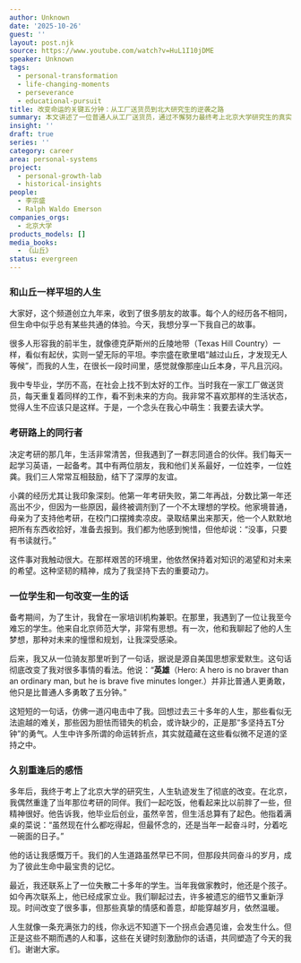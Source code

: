 ```yaml
---
author: Unknown
date: '2025-10-26'
guest: ''
layout: post.njk
source: https://www.youtube.com/watch?v=HuL1I10jDME
speaker: Unknown
tags:
  - personal-transformation
  - life-changing-moments
  - perseverance
  - educational-pursuit
title: 改变命运的关键五分钟：从工厂送货员到北大研究生的逆袭之路
summary: 本文讲述了一位普通人从工厂送货员，通过不懈努力最终考上北京大学研究生的真实经历。作者回顾了那段曾被视为“像山丘一样平坦”的岁月，并分享了几个改变其人生轨迹的关键时刻，包括来自考研同伴、难忘的学生以及骑行朋友的深刻启迪。文章的核心观点是，英雄与普通人的区别，或许就在于多坚持那关键的五分钟。
insight: ''
draft: true
series: ''
category: career
area: personal-systems
project:
  - personal-growth-lab
  - historical-insights
people:
  - 李宗盛
  - Ralph Waldo Emerson
companies_orgs:
  - 北京大学
products_models: []
media_books:
  - 《山丘》
status: evergreen
---
```

### 和山丘一样平坦的人生

大家好，这个频道创立九年来，收到了很多朋友的故事。每个人的经历各不相同，但生命中似乎总有某些共通的体验。今天，我想分享一下我自己的故事。

很多人形容我的前半生，就像德克萨斯州的丘陵地带（Texas Hill Country）一样，看似有起伏，实则一望无际的平坦。李宗盛在歌里唱“越过山丘，才发现无人等候”，而我的人生，在很长一段时间里，感觉就像那座山丘本身，平凡且沉闷。

我中专毕业，学历不高，在社会上找不到太好的工作。当时我在一家工厂做送货员，每天重复着同样的工作，看不到未来的方向。我非常不喜欢那样的生活状态，觉得人生不应该只是这样。于是，一个念头在我心中萌生：我要去读大学。

### 考研路上的同行者

决定考研的那几年，生活非常清苦，但我遇到了一群志同道合的伙伴。我们每天一起学习英语，一起备考。其中有两位朋友，我和他们关系最好，一位姓李，一位姓龚。我们三人常常互相鼓励，结下了深厚的友谊。

小龚的经历尤其让我印象深刻。他第一年考研失败，第二年再战，分数比第一年还高出不少，但因为一些原因，最终被调剂到了一个不太理想的学校。他家境普通，母亲为了支持他考研，在校门口摆摊卖凉皮。录取结果出来那天，他一个人默默地把所有东西收拾好，准备去报到。我们都为他感到惋惜，但他却说：“没事，只要有书读就行。”

这件事对我触动很大。在那样艰苦的环境里，他依然保持着对知识的渴望和对未来的希望。这种坚韧的精神，成为了我坚持下去的重要动力。

### 一位学生和一句改变一生的话

备考期间，为了生计，我曾在一家培训机构兼职。在那里，我遇到了一位让我至今难忘的学生。他来自北京师范大学，非常有思想。有一次，他和我聊起了他的人生梦想，那种对未来的憧憬和规划，让我深受感染。

后来，我又从一位骑友那里听到了一句话，据说是源自美国思想家爱默生。这句话彻底改变了我对很多事情的看法。他说：“**英雄**（Hero: A hero is no braver than an ordinary man, but he is brave five minutes longer.）并非比普通人更勇敢，他只是比普通人多勇敢了五分钟。”

这短短的一句话，仿佛一道闪电击中了我。回想过去三十多年的人生，那些看似无法逾越的难关，那些因为胆怯而错失的机会，或许缺少的，正是那“多坚持五T分钟”的勇气。人生中许多所谓的命运转折点，其实就蕴藏在这些看似微不足道的坚持之中。

### 久别重逢后的感悟

多年后，我终于考上了北京大学的研究生，人生轨迹发生了彻底的改变。在北京，我偶然重逢了当年那位考研的同伴。我们一起吃饭，他看起来比以前胖了一些，但精神很好。他告诉我，他毕业后创业，虽然辛苦，但生活总算有了起色。他指着满桌的菜说：“虽然现在什么都吃得起，但最怀念的，还是当年一起奋斗时，分着吃一碗面的日子。”

他的话让我感慨万千。我们的人生道路虽然早已不同，但那段共同奋斗的岁月，成为了彼此生命中最宝贵的记忆。

最近，我还联系上了一位失散二十多年的学生。当年我做家教时，他还是个孩子。如今再次联系上，他已经成家立业。我们聊起过去，许多被遗忘的细节又重新浮现。时间改变了很多事，但那些真挚的情感和善意，却能穿越岁月，依然温暖。

人生就像一条充满张力的线，你永远不知道下一个拐点会遇见谁，会发生什么。但正是这些不期而遇的人和事，这些在关键时刻激励你的话语，共同塑造了今天的我们。谢谢大家。